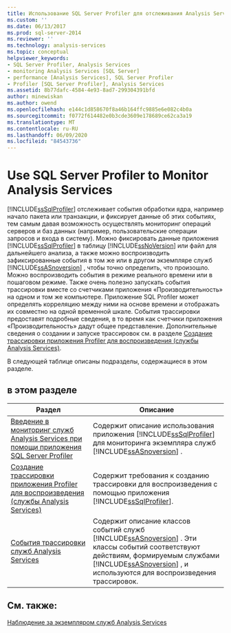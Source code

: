 ```yaml
---
title: Использование SQL Server Profiler для отслеживания Analysis Services | Документация Майкрософт
ms.custom: ''
ms.date: 06/13/2017
ms.prod: sql-server-2014
ms.reviewer: ''
ms.technology: analysis-services
ms.topic: conceptual
helpviewer_keywords:
- SQL Server Profiler, Analysis Services
- monitoring Analysis Services [SQL Server]
- performance [Analysis Services], SQL Server Profiler
- Profiler [SQL Server Profiler], Analysis Services
ms.assetid: 8b77dafc-4584-4e93-8ad7-299304391bfd
author: minewiskan
ms.author: owend
ms.openlocfilehash: e144c1d858670f8a46b164ffc9885e6e082c4b0a
ms.sourcegitcommit: f0772f614482e0b3cde3609e178689ce62ca3a19
ms.translationtype: MT
ms.contentlocale: ru-RU
ms.lasthandoff: 06/09/2020
ms.locfileid: "84543736"
---
```

# <a name="use-sql-server-profiler-to-monitor-analysis-services"></a>Use SQL Server Profiler to Monitor Analysis Services
  [!INCLUDE[ssSqlProfiler](../../includes/sssqlprofiler-md.md)] отслеживает события обработки ядра, например начало пакета или транзакции, и фиксирует данные об этих событиях, тем самым давая возможность осуществлять мониторинг операций серверов и баз данных (например, пользовательские операции запросов и входа в систему). Можно фиксировать данные приложения [!INCLUDE[ssSqlProfiler](../../includes/sssqlprofiler-md.md)] в таблицу [!INCLUDE[ssNoVersion](../../includes/ssnoversion-md.md)] или файл для дальнейшего анализа, а также можно воспроизводить зафиксированные события в том же или в другом экземпляре служб [!INCLUDE[ssASnoversion](../../includes/ssasnoversion-md.md)] , чтобы точно определить, что произошло. Можно воспроизводить события в режиме реального времени или в пошаговом режиме. Также очень полезно запускать события трассировки вместе со счетчиками приложения «Производительность» на одном и том же компьютере. Приложение SQL Profiler может определять корреляцию между ними на основе времени и отображать их совместно на одной временной шкале. События трассировки предоставят подробные сведения, в то время как счетчики приложения «Производительность» дадут общее представление. Дополнительные сведения о создании и запуске трассировок см. в разделе [Создание трассировки приложения Profiler для воспроизведения (службы Analysis Services)](create-profiler-traces-for-replay-analysis-services.md).  
  
 В следующей таблице описаны подразделы, содержащиеся в этом разделе.  
  
## <a name="in-this-section"></a>в этом разделе  
  
|Раздел|Описание|  
|-----------|-----------------|  
|[Введение в мониторинг служб Analysis Services при помощи приложения SQL Server Profiler](introduction-to-monitoring-analysis-services-with-sql-server-profiler.md)|Содержит описание использования приложения [!INCLUDE[ssSqlProfiler](../../includes/sssqlprofiler-md.md)] для мониторинга экземпляра служб [!INCLUDE[ssASnoversion](../../includes/ssasnoversion-md.md)] .|  
|[Создание трассировки приложения Profiler для воспроизведения (службы Analysis Services)](create-profiler-traces-for-replay-analysis-services.md)|Содержит требования к созданию трассировки для воспроизведения с помощью приложения [!INCLUDE[ssSqlProfiler](../../includes/sssqlprofiler-md.md)].|  
|[События трассировки служб Analysis Services](https://docs.microsoft.com/bi-reference/trace-events/analysis-services-trace-events)|Содержит описание классов событий служб [!INCLUDE[ssASnoversion](../../includes/ssasnoversion-md.md)] . Эти классы событий соответствуют действиям, формируемым службами [!INCLUDE[ssASnoversion](../../includes/ssasnoversion-md.md)] , и используются для воспроизведения трассировок.|  
  
## <a name="see-also"></a>См. также:  
 [Наблюдение за экземпляром служб Analysis Services](monitor-an-analysis-services-instance.md)  
  
  
